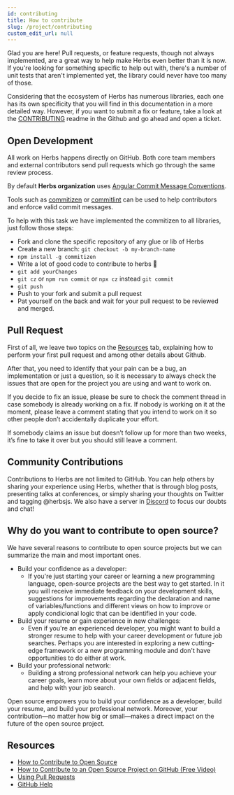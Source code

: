 ```yaml
---
id: contributing
title: How to contribute
slug: /project/contributing
custom_edit_url: null
---
```


Glad you are here! Pull requests, or feature requests, though not always implemented, are a great way to help make Herbs even better than it is now. If you're looking for something specific to help out with, there's a number of unit tests that aren't implemented yet, the library could never have too many of those. 

Considering that the ecosystem of Herbs has numerous libraries, each one has its own specificity that you will find in this documentation in a more detailed way. 
However, if you want to submit a fix or feature, take a look at the [CONTRIBUTING](https://github.com/herbsjs/herbs/blob/main/.github/CONTRIBUTING.md) readme in the Github and go ahead and open a ticket.

## Open Development
All work on Herbs happens directly on GitHub. Both core team members and external contributors send pull requests which go through the same review process.


By default **Herbs organization** uses [Angular Commit Message Conventions](https://github.com/angular/angular/blob/master/CONTRIBUTING.md#-commit-message-format).

Tools such as [commitizen](https://github.com/commitizen/cz-cli) or [commitlint](https://github.com/conventional-changelog/commitlint) can be used to help contributors and enforce valid commit messages.

To help with this task we have implemented the commitizen to all libraries, just follow those steps:

- Fork and clone the specific repository of any glue or lib of Herbs
- Create a new branch: `git checkout -b my-branch-name`
- `npm install -g commitizen`
- Write a lot of good code to contribute to herbs 🌿
- `git add yourChanges`
- `git cz` or `npm run commit` or `npx cz` instead `git commit` 
- `git push`
- Push to your fork and submit a pull request
- Pat yourself on the back and wait for your pull request to be reviewed and merged.

## Pull Request
First of all, we leave two topics on the [Resources](#resources) tab, explaining how to perform your first pull request and among other details about Github.

After that, you need to identify that your pain can be a bug, an implementation or just a question, so it is necessary to always check the issues that are open for the project you are using and want to work on.

If you decide to fix an issue, please be sure to check the comment thread in case somebody is already working on a fix. If nobody is working on it at the moment, please leave a comment stating that you intend to work on it so other people don’t accidentally duplicate your effort.

If somebody claims an issue but doesn’t follow up for more than two weeks, it’s fine to take it over but you should still leave a comment.

## Community Contributions
Contributions to Herbs are not limited to GitHub. You can help others by sharing your experience using Herbs, whether that is through blog posts, presenting talks at conferences, or simply sharing your thoughts on Twitter and tagging @herbsjs. We also have a server in [Discord](https://discord.com/invite/e3cQ66KDv5) to focus our doubts and chat!

## Why do you want to contribute to open source?
We have several reasons to contribute to open source projects but we can summarize the main and most important ones.
- Build your confidence as a developer:
  - If you're just starting your career or learning a new programming language, open-source projects are the best way to get started. In it you will receive immediate feedback on your development skills, suggestions for improvements regarding the declaration and name of variables/functions and different views on how to improve or apply condicional logic that can be identified in your code.
- Build your resume or gain experience in new challenges:
  - Even if you're an experienced developer, you might want to build a stronger resume to help with your career development or future job searches. Perhaps you are interested in exploring a new cutting-edge framework or a new programming module and don't have opportunities to do either at work.
- Build your professional network:
  - Building a strong professional network can help you achieve your career goals, learn more about your own fields or adjacent fields, and help with your job search.

Open source empowers you to build your confidence as a developer, build your resume, and build your professional network. Moreover, your contribution—no matter how big or small—makes a direct impact on the future of the open source project. 

## Resources

- [How to Contribute to Open Source](https://opensource.guide/how-to-contribute/)
- [How to Contribute to an Open Source Project on GitHub (Free Video)](https://app.egghead.io/playlists/how-to-contribute-to-an-open-source-project-on-github)
- [Using Pull Requests](https://help.github.com/articles/about-pull-requests/)
- [GitHub Help](https://help.github.com)
